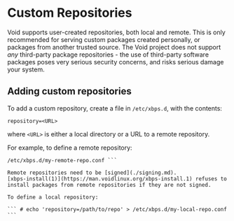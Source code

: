 # Custom Repositories

Void supports user-created repositories, both local and remote. This is only
recommended for serving custom packages created personally, or packages from
another trusted source. The Void project does not support *any* third-party
package repositories - the use of third-party software packages poses very
serious security concerns, and risks serious damage your system.

## Adding custom repositories

To add a custom repository, create a file in `/etc/xbps.d`, with the
contents:

``` repository=<URL> ```

where `<URL>` is either a local directory or a URL to a remote repository.

For example, to define a remote repository:

``` # echo 'repository=http://my.domain.com/repo' >
/etc/xbps.d/my-remote-repo.conf ```

Remote repositories need to be [signed](./signing.md).
[xbps-install(1)](https://man.voidlinux.org/xbps-install.1) refuses to
install packages from remote repositories if they are not signed.

To define a local repository:

``` # echo 'repository=/path/to/repo' > /etc/xbps.d/my-local-repo.conf ```
